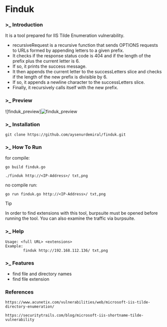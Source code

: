 # Finduk

### >_ Introduction
It is a tool prepared for IIS Tilde Enumeration vulnerability.
- recursiveRequest is a recursive function that sends OPTIONS requests to URLs formed by appending letters to a given prefix.
- It checks if the response status code is 404 and if the length of the prefix plus the current letter is 6.
- If so, it prints the success message.
- It then appends the current letter to the successLetters slice and checks if the length of the new prefix is divisible by 6.
- If so, it appends a newline character to the successLetters slice.
- Finally, it recursively calls itself with the new prefix.

### >_ Preview
![finduk_preview]![finduk_preview](https://github.com/aysenurdemiral/finduk/assets/81651239/a4d67260-6c58-475b-bc78-e63bbc9fcbdf)

### >_ Installation
```
git clone https://github.com/aysenurdemiral/finduk.git
```

### >_ How To Run
for compile:
```
go build finduk.go
```
```
./finduk http://<IP-Address>/ txt,png
```
no compile run:
```
go run finduk.go http://<IP-Address>/ txt,png
```
> [!TIP]
> In order to find extensions with this tool, burpsuite must be opened before running the tool. You can also examine the traffic via burpsuite.

### >_ Help
```
Usage: <full URL> <extensions>
Example:
        finduk http://192.168.112.136/ txt,png
```

### >_ Features
- find file and directory names
- find file extension

### References
```
https://www.acunetix.com/vulnerabilities/web/microsoft-iis-tilde-directory-enumeration/
```
```
https://securitytrails.com/blog/microsoft-iis-shortname-tilde-vulnerability
```
